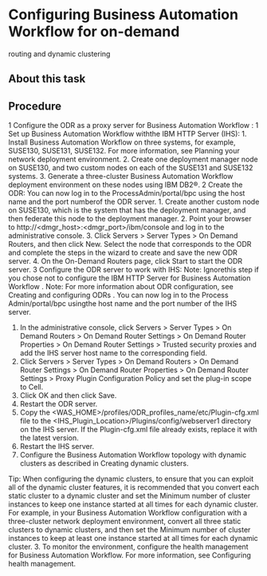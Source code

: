 # Configuring Business Automation Workflow for on-demand
routing and dynamic clustering

## About this task

## Procedure

1 Configure the ODR as a proxy server for Business Automation Workflow :
    1 Set up Business Automation Workflow withthe IBM HTTP Server (IHS):
        1. Install Business Automation Workflow on
three systems, for example, SUSE130, SUSE131, SUSE132. For more information,
see Planning your network deployment environment.
        2. Create one deployment manager node on SUSE130, and two custom
nodes on each of the SUSE131 and SUSE132 systems.
        3. Generate a three-cluster Business Automation Workflow deployment
environment on these nodes using IBM
DB2®.
2 Create the ODR: You can now log in to the ProcessAdmin/portal/bpc using the host name and the port numberof the ODR server.
    1. Create another custom node on SUSE130, which is the system that
has the deployment manager, and then federate this node to the deployment
manager.
    2. Point your browser to http://<dmgr\_host>:<dmgr\_port>/ibm/console and
log in to the administrative console.
    3. Click Servers > Server
Types > On Demand Routers,
and then click New. Select the node that corresponds
to the ODR and complete the steps in the wizard to create and save
the new ODR server.
    4. On the On-Demand Routers page, click Start to
start the ODR server.
3 Configure the ODR server to work with IHS: Note: Ignorethis step if you chose not to configure the IBM HTTP Server for Business Automation Workflow . Note: For more information about ODR configuration, see Creating and configuring ODRs . You can now log in to the Process Admin/portal/bpc usingthe host name and the port number of the IHS server.

1. In the administrative console, click Servers > Server Types > On Demand Routers > On Demand Router Settings > On Demand
Router Properties > On Demand Router Settings > Trusted security proxies and
add the IHS server host name to the corresponding field.
2. Click Servers > Server
Types > On Demand Routers > On
Demand Router Settings > On Demand Router Properties > On Demand Router Settings > Proxy Plugin
Configuration Policy and set the plug-in
scope to Cell.
3. Click OK and then click Save.
4. Restart the ODR server.
5. Copy the <WAS\_HOME>/profiles/ODR\_profiles\_name/etc/Plugin-cfg.xml file
to the <IHS\_Plugin\_Location>/Plugins/config/webserver1 directory
on the IHS server. If the Plugin-cfg.xml file
already exists, replace it with the latest version.
6. Restart the IHS server.
2. Configure the Business Automation Workflow topology with dynamic clusters as described in
Creating dynamic clusters.

Tip:  When configuring the dynamic clusters, to ensure that you can exploit all of the
dynamic cluster features, it is recommended that you convert each static cluster to a dynamic
cluster and set the Minimum number of cluster instances to keep one instance
started at all times for each dynamic cluster. For example, in your Business Automation Workflow configuration with a three-cluster network
deployment environment, convert all three static clusters to dynamic clusters, and then set the
Minimum number of cluster instances to keep at least one instance started at
all times for each dynamic cluster.
3. To monitor the environment, configure the health management for Business Automation Workflow. For more information, see Configuring health management.
